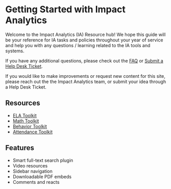 # Getting Started with Impact Analytics

Welcome to the Impact Analytics (IA) Resource hub! We hope this guide will be your reference for IA tasks and policies throughout your year of service and help you with any questions / learning related to the IA tools and systems.

If you have any additional questions, please check out the [FAQ](faq.md) or [Submit a Help Desk Ticket](https://cityyear.sharepoint.com/teams/lax/SitePages/CYLA%20Help%20Desk.aspx).

If you would like to make improvements or request new content for this site, please reach out the the Impact Analytics team, or submit your idea through a Help Desk Ticket.

## Resources

- [ELA Toolkit](ela.md)
- [Math Toolkit](math.md)
- [Behavior Toolkit](behavior.md)
- [Attendance Toolkit](attendance.md)


## Features
- Smart full-text search plugin
- Video resources
- Sidebar navigation
- Downloadable PDF embeds
- Comments and reacts 